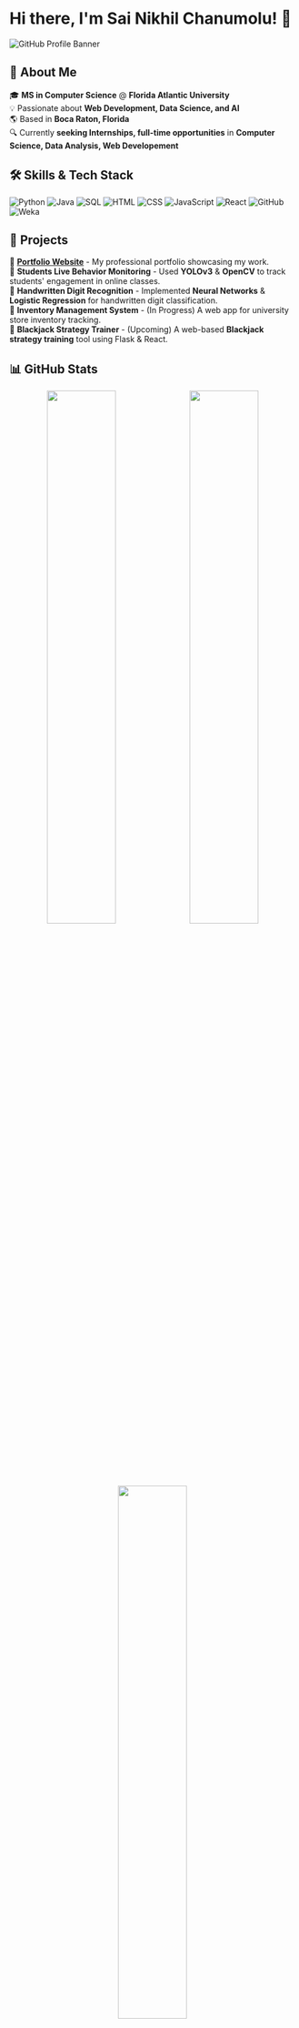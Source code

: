 # Hi there, I'm Sai Nikhil Chanumolu! 👋

![GitHub Profile Banner](https://user-images.githubusercontent.com/your-image-url/banner.png)

## 🚀 About Me

🎓 **MS in Computer Science** @ **Florida Atlantic University**  
💡 Passionate about **Web Development, Data Science, and AI**  
🌎 Based in **Boca Raton, Florida**  
🔍 Currently **seeking Internships, full-time opportunities** in **Computer Science, Data Analysis, Web Developement**  

## 🛠️ Skills & Tech Stack

![Python](https://img.shields.io/badge/-Python-3776AB?style=flat&logo=python&logoColor=white)
![Java](https://img.shields.io/badge/-Java-007396?style=flat&logo=java&logoColor=white)
![SQL](https://img.shields.io/badge/-SQL-4479A1?style=flat&logo=MySQL&logoColor=white)
![HTML](https://img.shields.io/badge/-HTML5-E34F26?style=flat&logo=html5&logoColor=white)
![CSS](https://img.shields.io/badge/-CSS3-1572B6?style=flat&logo=css3&logoColor=white)
![JavaScript](https://img.shields.io/badge/-JavaScript-F7DF1E?style=flat&logo=javascript&logoColor=black)
![React](https://img.shields.io/badge/-React-61DAFB?style=flat&logo=react&logoColor=black)
![GitHub](https://img.shields.io/badge/-GitHub-181717?style=flat&logo=github&logoColor=white)
![Weka](https://img.shields.io/badge/-Weka-9C27B0?style=flat&logo=weka&logoColor=white)

## 📂 Projects

🔹 **[Portfolio Website](https://niiiiiiikhil.github.io/portfolio/)** - My professional portfolio showcasing my work.  
🔹 **Students Live Behavior Monitoring** - Used **YOLOv3** & **OpenCV** to track students' engagement in online classes.  
🔹 **Handwritten Digit Recognition** - Implemented **Neural Networks** & **Logistic Regression** for handwritten digit classification.  
🔹 **Inventory Management System** - (In Progress) A web app for university store inventory tracking.  
🔹 **Blackjack Strategy Trainer** - (Upcoming) A web-based **Blackjack strategy training** tool using Flask & React.  

## 📊 GitHub Stats

<p align="center">
  <img src="https://github-readme-stats.vercel.app/api?username=niiiiiiikhil&show_icons=true&theme=tokyonight" width="49%" />
  <img src="https://github-readme-streak-stats.herokuapp.com/?user=niiiiiiikhil&theme=tokyonight" width="49%" />
</p>

<p align="center">
  <img src="https://github-readme-stats.vercel.app/api/top-langs/?username=niiiiiiikhil&layout=compact&theme=tokyonight" width="49%" />
</p>

## 📫 Connect with Me

📧 Email: [chanumolunikhil@gmail.com](mailto:chanumolunikhil@gmail.com)  
🔗 LinkedIn: [linkedin.com/in/niiiiiiikhil](https://www.linkedin.com/in/niiiiiiikhil/)  
🐦 Twitter: [@niiiiiiikhil](https://twitter.com/niiiiiiikhil)  
📸 Instagram: [@niiiiiiikhil](https://instagram.com/niiiiiiikhil)  

⚡ **Fun Fact**: I love **meditation, beatboxing, and photography** 📷🎤
